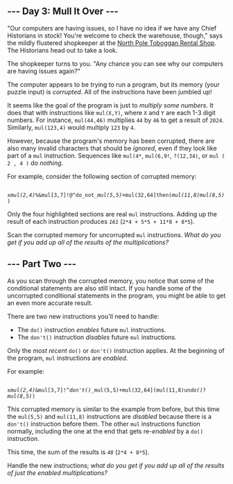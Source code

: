 ## \--- Day 3: Mull It Over ---

"Our computers are having issues, so I have no idea if we have any Chief Historians in stock! You're welcome to check the warehouse, though," says the mildly flustered shopkeeper at the [North Pole Toboggan Rental Shop](https://adventofcode.com/2020/day/2). The Historians head out to take a look.

The shopkeeper turns to you. "Any chance you can see why our computers are having issues again?"

The computer appears to be trying to run a program, but its memory (your puzzle input) is _corrupted_. All of the instructions have been jumbled up!

It seems like the goal of the program is just to _multiply some numbers_. It does that with instructions like `mul(X,Y)`, where `X` and `Y` are each 1-3 digit numbers. For instance, `mul(44,46)` multiplies `44` by `46` to get a result of `2024`. Similarly, `mul(123,4)` would multiply `123` by `4`.

However, because the program's memory has been corrupted, there are also many invalid characters that should be _ignored_, even if they look like part of a `mul` instruction. Sequences like `mul(4*`, `mul(6,9!`, `?(12,34)`, or `mul ( 2 , 4 )` do _nothing_.

For example, consider the following section of corrupted memory:

<code>
x<em>mul(2,4)</em>%&amp;mul[3,7]!@^do_not_<em>mul(5,5)</em>+mul(32,64]then(<em>mul(11,8)mul(8,5)</em>)
</code>

Only the four highlighted sections are real `mul` instructions. Adding up the result of each instruction produces _`161`_ (`2*4 + 5*5 + 11*8 + 8*5`).

Scan the corrupted memory for uncorrupted `mul` instructions. _What do you get if you add up all of the results of the multiplications?_

## \--- Part Two ---

As you scan through the corrupted memory, you notice that some of the conditional statements are also still intact. If you handle some of the uncorrupted conditional statements in the program, you might be able to get an even more accurate result.

There are two new instructions you'll need to handle:

-   The `do()` instruction _enables_ future `mul` instructions.
-   The `don't()` instruction _disables_ future `mul` instructions.

Only the _most recent_ `do()` or `don't()` instruction applies. At the beginning of the program, `mul` instructions are _enabled_.

For example:

<code>
x<em>mul(2,4)</em>&amp;mul[3,7]!^<em>don't()</em>_mul(5,5)+mul(32,64](mul(11,8)un<em>do()</em>?<em>mul(8,5)</em>)
</code>

This corrupted memory is similar to the example from before, but this time the `mul(5,5)` and `mul(11,8)` instructions are _disabled_ because there is a `don't()` instruction before them. The other `mul` instructions function normally, including the one at the end that gets re-_enabled_ by a `do()` instruction.

This time, the sum of the results is _`48`_ (`2*4 + 8*5`).

Handle the new instructions; _what do you get if you add up all of the results of just the enabled multiplications?_
